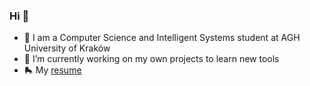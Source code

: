 ### Hi 👋

- 🌱 I am a Computer Science and Intelligent Systems student at AGH University of Kraków
- 🔭 I’m currently working on my own projects to learn new tools
- 🛼 My [resume](https://github.com/epetrycka/epetrycka/blob/main/CV%20(2).pdf)
